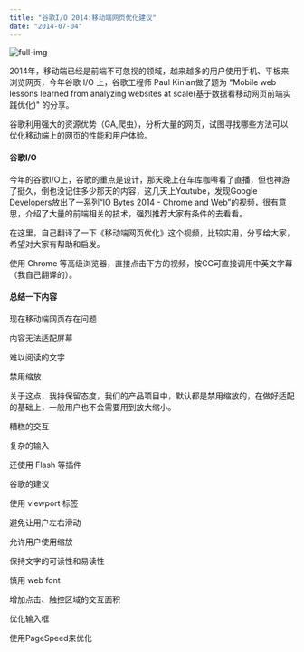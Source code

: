 ```yaml
---
title: "谷歌I/O 2014:移动端网页优化建议"
date: "2014-07-04"
---
```


![full-img](https://static.is26.com/wp-image/2014/07/googleio-web-lesson1.jpg)

2014年，移动端已经是前端不可忽视的领域，越来越多的用户使用手机、平板来浏览网页，今年谷歌 I/O 上，谷歌工程师 Paul Kinlan做了题为 "Mobile web lessons learned from analyzing websites at scale(基于数据看移动网页前端实践优化)" 的分享。

谷歌利用强大的资源优势（GA,爬虫），分析大量的网页，试图寻找哪些方法可以优化移动端上的网页的性能和用户体验。

#### 谷歌I/O

今年的谷歌I/O上，谷歌的重点是设计，那天晚上在车库咖啡看了直播，但也神游了挺久，倒也没记住多少那天的内容，这几天上Youtube，发现Google Developers放出了一系列“IO Bytes 2014 - Chrome and Web”的视频，很有意思，介绍了大量的前端相关的技术，强烈推荐大家有条件的去看看。

在这里，自己翻译了一下《移动端网页优化》这个视频，比较实用，分享给大家，希望对大家有帮助和启发。

使用 Chrome 等高级浏览器，直接点击下方的视频，按CC可直接调用中英文字幕（我自己翻译的）。

 

#### 总结一下内容

现在移动端网页存在问题

内容无法适配屏幕

难以阅读的文字

禁用缩放

关于这点，我持保留态度，我们的产品项目中，默认都是禁用缩放的，在做好适配的基础上，一般用户也不会需要用到放大缩小。

糟糕的交互

复杂的输入

还使用 Flash 等插件

谷歌的建议

使用 viewport 标签

避免让用户左右滑动

允许用户使用缩放

保持文字的可读性和易读性

慎用 web font

增加点击、触控区域的交互面积

优化输入框

使用PageSpeed来优化
